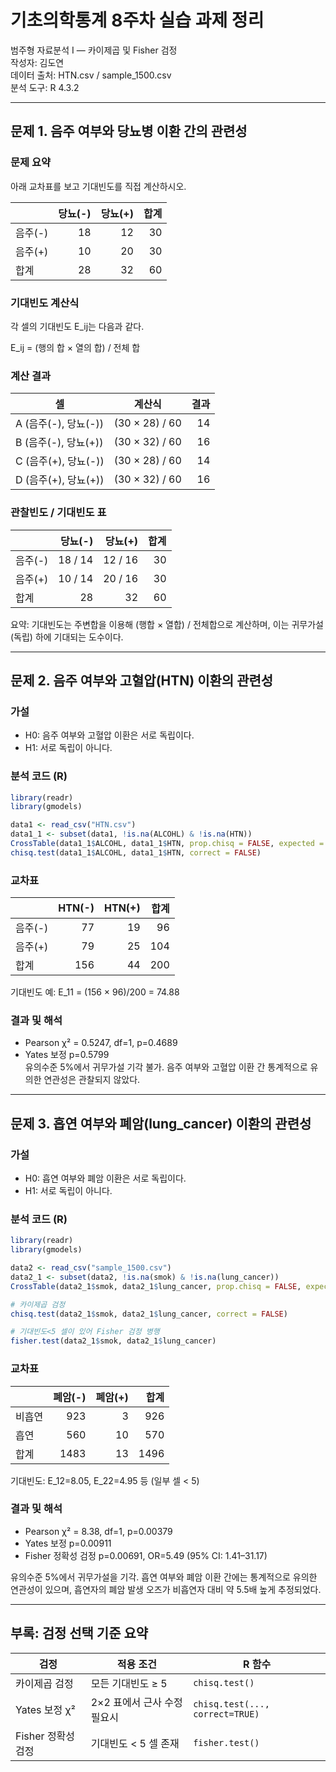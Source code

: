 # 기초의학통계 8주차 실습 과제 정리
범주형 자료분석 I — 카이제곱 및 Fisher 검정  
작성자: 김도연  
데이터 출처: HTN.csv / sample_1500.csv  
분석 도구: R 4.3.2

---

## 문제 1. 음주 여부와 당뇨병 이환 간의 관련성

### 문제 요약
아래 교차표를 보고 기대빈도를 직접 계산하시오.

|        | 당뇨(-) | 당뇨(+) | 합계 |
|--------|--------:|--------:|-----:|
| 음주(-) | 18 | 12 | 30 |
| 음주(+) | 10 | 20 | 30 |
| 합계 | 28 | 32 | 60 |

### 기대빈도 계산식
각 셀의 기대빈도 E_ij는 다음과 같다.

E_ij = (행의 합 × 열의 합) / 전체 합

### 계산 결과
| 셀 | 계산식 | 결과 |
|----|--------|-----:|
| A (음주(-), 당뇨(-)) | (30 × 28) / 60 | 14 |
| B (음주(-), 당뇨(+)) | (30 × 32) / 60 | 16 |
| C (음주(+), 당뇨(-)) | (30 × 28) / 60 | 14 |
| D (음주(+), 당뇨(+)) | (30 × 32) / 60 | 16 |

### 관찰빈도 / 기대빈도 표
|        | 당뇨(-) | 당뇨(+) | 합계 |
|--------|--------:|--------:|-----:|
| 음주(-) | 18 / 14 | 12 / 16 | 30 |
| 음주(+) | 10 / 14 | 20 / 16 | 30 |
| 합계 | 28 | 32 | 60 |

요약: 기대빈도는 주변합을 이용해 (행합 × 열합) / 전체합으로 계산하며, 이는 귀무가설(독립) 하에 기대되는 도수이다.

---

## 문제 2. 음주 여부와 고혈압(HTN) 이환의 관련성

### 가설
- H0: 음주 여부와 고혈압 이환은 서로 독립이다.
- H1: 서로 독립이 아니다.

### 분석 코드 (R)
```r
library(readr)
library(gmodels)

data1 <- read_csv("HTN.csv")
data1_1 <- subset(data1, !is.na(ALCOHL) & !is.na(HTN))
CrossTable(data1_1$ALCOHL, data1_1$HTN, prop.chisq = FALSE, expected = TRUE)
chisq.test(data1_1$ALCOHL, data1_1$HTN, correct = FALSE)
```

### 교차표
|        | HTN(-) | HTN(+) | 합계 |
|--------|-------:|-------:|-----:|
| 음주(-) | 77 | 19 | 96 |
| 음주(+) | 79 | 25 | 104 |
| 합계 | 156 | 44 | 200 |

기대빈도 예: E_11 = (156 × 96)/200 = 74.88

### 결과 및 해석
- Pearson χ² = 0.5247, df=1, p=0.4689  
- Yates 보정 p=0.5799  
유의수준 5%에서 귀무가설 기각 불가. 음주 여부와 고혈압 이환 간 통계적으로 유의한 연관성은 관찰되지 않았다.

---

## 문제 3. 흡연 여부와 폐암(lung_cancer) 이환의 관련성

### 가설
- H0: 흡연 여부와 폐암 이환은 서로 독립이다.
- H1: 서로 독립이 아니다.

### 분석 코드 (R)
```r
library(readr)
library(gmodels)

data2 <- read_csv("sample_1500.csv")
data2_1 <- subset(data2, !is.na(smok) & !is.na(lung_cancer))
CrossTable(data2_1$smok, data2_1$lung_cancer, prop.chisq = FALSE, expected = TRUE)

# 카이제곱 검정
chisq.test(data2_1$smok, data2_1$lung_cancer, correct = FALSE)

# 기대빈도<5 셀이 있어 Fisher 검정 병행
fisher.test(data2_1$smok, data2_1$lung_cancer)
```

### 교차표
|        | 폐암(-) | 폐암(+) | 합계 |
|--------|-------:|-------:|-----:|
| 비흡연 | 923 | 3 | 926 |
| 흡연 | 560 | 10 | 570 |
| 합계 | 1483 | 13 | 1496 |

기대빈도: E_12=8.05, E_22=4.95 등 (일부 셀 < 5)

### 결과 및 해석
- Pearson χ² = 8.38, df=1, p=0.00379  
- Yates 보정 p=0.00911  
- Fisher 정확성 검정 p=0.00691, OR=5.49 (95% CI: 1.41–31.17)  

유의수준 5%에서 귀무가설을 기각. 흡연 여부와 폐암 이환 간에는 통계적으로 유의한 연관성이 있으며, 흡연자의 폐암 발생 오즈가 비흡연자 대비 약 5.5배 높게 추정되었다.

---

## 부록: 검정 선택 기준 요약

| 검정 | 적용 조건 | R 함수 |
|------|-----------|--------|
| 카이제곱 검정 | 모든 기대빈도 ≥ 5 | `chisq.test()` |
| Yates 보정 χ² | 2×2 표에서 근사 수정 필요시 | `chisq.test(..., correct=TRUE)` |
| Fisher 정확성 검정 | 기대빈도 < 5 셀 존재 | `fisher.test()` |
